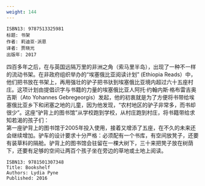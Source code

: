 ```yaml
---
weight: 144
---
```


```
ISBN13: 9787513325981
标题: 书架
作者: 莉迪亚·派恩
译者: 贾晓光
出版年: 2017
```

四百多年之后，在与英国远隔万里的非洲之角（索马里半岛），出现了一种不一样的流动书架。在非政府组织举办的“埃塞俄比亚阅读计划” (Ethiopia Reads）中，他们把书放在书架上，再用强壮的驴子把书驮到埃塞俄比亚境内超过六十五座村庄。这项计划由提倡识字与书籍的力量的埃塞俄比亚人阿托·约翰内斯·格布雷吉奥吉斯（Ato Yohannes Gebregeorgis）发起，他的初衷就是为了方便将书带给埃塞俄比亚乡下和闭塞之地的儿童，因为他发现，“农村地区的驴子非常多，而书却很少”。这座“驴背上的图书馆”从学校跑到学校，从村庄跑到村庄，将书籍带给求知若渴的孩子们：  
第一座驴背上的图书馆于2005年投入使用，接着又增添了五座，在不久的未来还会继续增加。驴车的设计要求十分严格：必须配有一个书库，有空间放凳子，还要有装草料的隔舱。驴背上的图书馆会驻留在一棵大树下，三十来把凳子放在树荫下，还要有足够的空间让两百个孩子坐在旁边的草地或土地上阅读。

```
ISBN13: 9781501307348
Title: Bookshelf
Authors: Lydia Pyne
Published: 2016
```
